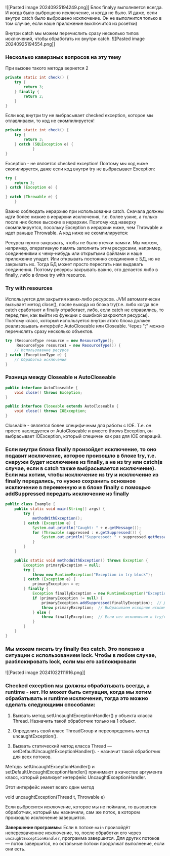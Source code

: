 ![[Pasted image 20240925194249.png]]
Блок finalyy выполняется всегда. И когда было выброшено исключение, и когда не было. И даже, если внутри catch было выброшено исключение. Он не выполнится только в том случае, если наше приложение выключится из розетки)


Внутри catch мы можем перечислить сразу несколько типов исключений, чтобы обработать их внутри catch.
![[Pasted image 20240925194554.png]]
### Несколько каверзных вопросов на эту тему
При вызове такого метода вернется 2
```java
private static int check() {  
    try {  
        return 3;  
    } finally {  
        return 2;   
    }  
}
```

Если код внутри try не выбрасывает checked exception, которое мы отлавливаем, то код не скомпилируется!
```java
private static int check() {  
    try {  
        return 3;  
    } catch (SQLException e) {  
            }  
}
```

Exception - не является checked exception! Поэтому мы код ниже скопилируется, даже если код внутри try не выбрасывает Exception:
```java
try {  
    return 3;  
} catch (Exception e) {  
  
} catch (Throwable e) {  
    }
```

Важно соблюдать иерархию при использовании catch. Сначала должны идти более низкие в иерархии исключения, т.е. более узкие, а только после них более высокие в иерархии. Поэтому код наверху скомпилируется, посольку Exception в иерархии ниже, чем Throwable и идет раньше Throwable. А код ниже не скомпилируется:

Ресурсы нужно закрывать, чтобы не было утечки памяти. Мы можем, например, оперативную память заполнить этим ресурсами, например, соединениями к чему-нибудь или открытыми файлами и наше приложение упадет. Или открывать постоянно соединения с БД, но не закрывать их. Тогда БД может просто перестать нам выдавать соединения. Поэтому ресурсы закрывать важно, это делается либо в finally, либо в блоке try with resource.
### Try with resources
Используется для закрытия каких-либо ресурсов. JVM автоматически вызывает метод close(), после выхода из блока try(т.е. либо когда все catch сработают и finally отработает, либо, если catch не справились, то перед тем, как выйти из функции с ошибкой закроются ресурсы). Поэтому класс, который используется внутри этого блока должен реализовывать интерфейс AutoCloseable или Closeable. Через ";" можно перечислять сразу несколько объектов.
```java
try (ResourceType resource = new ResourceType();
	 ResourceType resource1 = new ResourceType()) {
    // Использование ресурса
} catch (ExceptionType e) {
    // Обработка исключений
}

```

### Разница между Closeable и AutoCloseable
```java
public interface AutoCloseable {
    void close() throws Exception;
}

public interface Closeable extends AutoCloseable {
    void close() throws IOException;
}

```
Closeable - является более специфичным для работы с IOE. Т.е. он просто наследуется от AutoCloseable и вместо throws Exception, он выбрасывает IOException, который специчен как раз для IOE операций.

### Если внутри блока finally произойдет исключение, то оно подавит исключение, которое произошло в блоке try, т.е. снаружи будет исключение из finally, а не из try или catch(в случае, если в catch также выбрасывается исключение). Если мы хотим, чтобы исключение из try и исключение из finally передались, то нужно сохранить основное исключение в переменную и в блоке finally с помощью addSuppressed передать исключение из finally
```java
public class Example {
    public static void main(String[] args) {
        try {
            methodWithException();
        } catch (Exception e) {
            System.out.println("Caught: " + e.getMessage());
            for (Throwable suppressed : e.getSuppressed()) {
                System.out.println("Suppressed: " + suppressed.getMessage());
            }
        }
    }

    public static void methodWithException() throws Exception {
        Exception primaryException = null;
        try {
            throw new RuntimeException("Exception in try block");
        } catch (Exception e) {
            primaryException = e;
        } finally {
            Exception finallyException = new RuntimeException("Exception in finally block");
            if (primaryException != null) {
                primaryException.addSuppressed(finallyException);  // Добавляем исключение из finally как подавленное
                throw primaryException;  // Выбрасываем исходное исключение
            } else {
                throw finallyException;  // Если нет исключения в try/catch, выбрасываем из finally
            }
        }
    }
}

```

### Мы можем писать try finally без catch. Это полезно в ситуации c использованием lock. Чтобы в любом случае, разблокировать lock, если мы его заблокировали
![[Pasted image 20241022111916.png]]

### Checked exception мы должны обрабатывать всегда, а runtime - нет. Но может быть ситуация, когда мы хотим обрабатывать и runtime исключения, тогда это можно сделать следующими способами:
1. Вызвать метод setUncaughtExceptionHandler() у объекта класса Thread. Назначить такой обработчик только на 1 объект.
    
2. Определить свой класс ThreadGroup и переопределить метод uncaughtException().
    
3. Вызвать статический метод класса Thread — setDefaultUncaughtExceptionHandler(). - назначит такой обработчик для всех потоков.

Методы setUncaughtExceptionHandler() и setDefaultUncaughtExceptionHandler() принимают в качестве аргумента класс, который реализует интерфейс UncaughtExceptionHandler.

Этот интерфейс имеет всего один метод

void uncaughtException(Thread t, Throwable e)

Если выбросится исключение, которое мы не поймали, то вызовется обработчик, который мы назначили, сам же поток, в котором произошло исключение завершится.

**Завершение программы**: Если в потоке `main` произойдёт неперехваченное исключение, то, после обработки его через `uncaughtExceptionHandler`, программа завершится. Для других потоков — поток завершится, но остальные потоки продолжат выполнение, если они есть.

